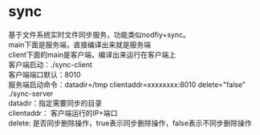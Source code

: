 # sync
基于文件系统实时文件同步服务，功能类似nodfiy+sync。  
main下面是服务端，直接编译出来就是服务端  
client下面的main是客户端，编译出来运行在客户端上  
客户端启动：./sync-client  
客户端端口默认：8010  
服务端启动命令：datadir=/tmp clientaddr=xxxxxxxx:8010 delete="false"  ./sync-server  
datadir：指定需要同步的目录  
clientaddr： 客户端运行的IP+端口  
delete:  是否同步删除操作，true表示同步删除操作，false表示不同步删除操作  
